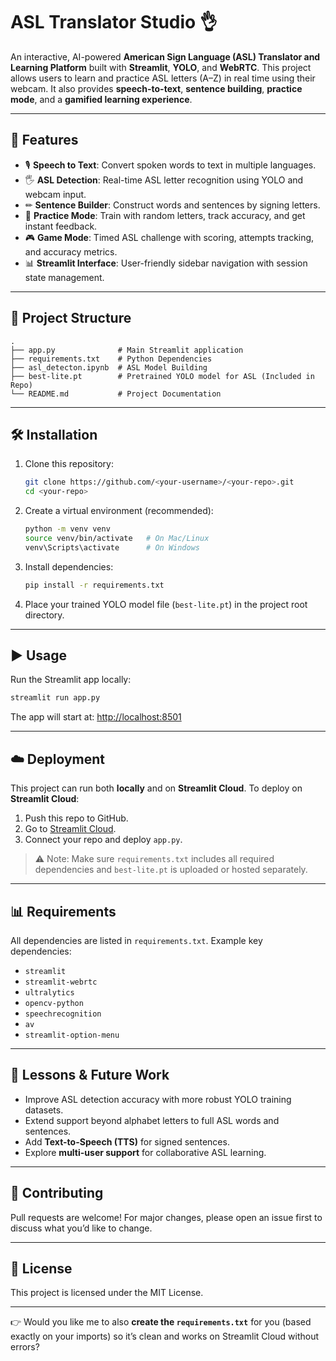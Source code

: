 # **ASL Translator Studio 👌**

An interactive, AI-powered **American Sign Language (ASL) Translator and Learning Platform** built with **Streamlit**, **YOLO**, and **WebRTC**.
This project allows users to learn and practice ASL letters (A–Z) in real time using their webcam. It also provides **speech-to-text**, **sentence building**, **practice mode**, and a **gamified learning experience**.

---

## 🚀 Features

* 🎙 **Speech to Text**: Convert spoken words to text in multiple languages.
* 🖐 **ASL Detection**: Real-time ASL letter recognition using YOLO and webcam input.
* ✏ **Sentence Builder**: Construct words and sentences by signing letters.
* 🧠 **Practice Mode**: Train with random letters, track accuracy, and get instant feedback.
* 🎮 **Game Mode**: Timed ASL challenge with scoring, attempts tracking, and accuracy metrics.
* 📊 **Streamlit Interface**: User-friendly sidebar navigation with session state management.

---

## 📂 Project Structure

```
.
├── app.py              # Main Streamlit application
├── requirements.txt    # Python Dependencies
├── asl_detecton.ipynb  # ASL Model Building
├── best-lite.pt        # Pretrained YOLO model for ASL (Included in Repo)
└── README.md           # Project Documentation
```

---

## 🛠 Installation

1. Clone this repository:

   ```bash
   git clone https://github.com/<your-username>/<your-repo>.git
   cd <your-repo>
   ```

2. Create a virtual environment (recommended):

   ```bash
   python -m venv venv
   source venv/bin/activate   # On Mac/Linux
   venv\Scripts\activate      # On Windows
   ```

3. Install dependencies:

   ```bash
   pip install -r requirements.txt
   ```

4. Place your trained YOLO model file (`best-lite.pt`) in the project root directory.

---

## ▶️ Usage

Run the Streamlit app locally:

```bash
streamlit run app.py
```

The app will start at: [http://localhost:8501](http://localhost:8501)

---

## ☁️ Deployment

This project can run both **locally** and on **Streamlit Cloud**.
To deploy on **Streamlit Cloud**:

1. Push this repo to GitHub.
2. Go to [Streamlit Cloud](https://share.streamlit.io/).
3. Connect your repo and deploy `app.py`.

> ⚠️ Note: Make sure `requirements.txt` includes all required dependencies and `best-lite.pt` is uploaded or hosted separately.

---

## 📊 Requirements

All dependencies are listed in `requirements.txt`.
Example key dependencies:

* `streamlit`
* `streamlit-webrtc`
* `ultralytics`
* `opencv-python`
* `speechrecognition`
* `av`
* `streamlit-option-menu`

---

## 📖 Lessons & Future Work

* Improve ASL detection accuracy with more robust YOLO training datasets.
* Extend support beyond alphabet letters to full ASL words and sentences.
* Add **Text-to-Speech (TTS)** for signed sentences.
* Explore **multi-user support** for collaborative ASL learning.

---

## 🤝 Contributing

Pull requests are welcome! For major changes, please open an issue first to discuss what you’d like to change.

---

## 📜 License

This project is licensed under the MIT License.

---

👉 Would you like me to also **create the `requirements.txt`** for you (based exactly on your imports) so it’s clean and works on Streamlit Cloud without errors?
